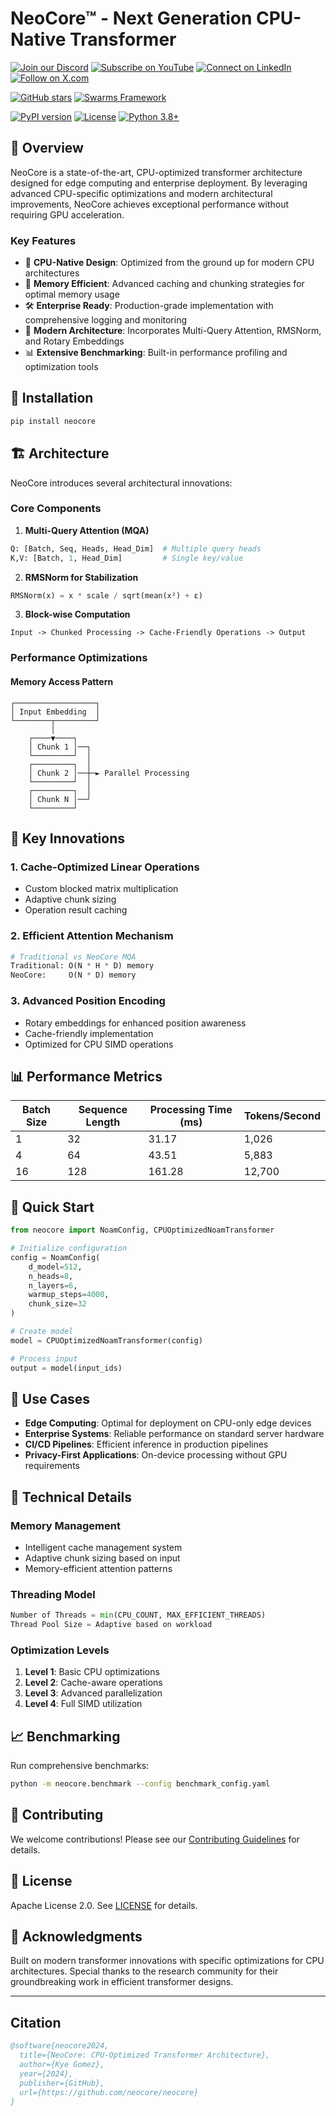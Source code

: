 # NeoCore™ - Next Generation CPU-Native Transformer


[![Join our Discord](https://img.shields.io/badge/Discord-Join%20our%20server-5865F2?style=for-the-badge&logo=discord&logoColor=white)](https://discord.gg/agora-999382051935506503) [![Subscribe on YouTube](https://img.shields.io/badge/YouTube-Subscribe-red?style=for-the-badge&logo=youtube&logoColor=white)](https://www.youtube.com/@kyegomez3242) [![Connect on LinkedIn](https://img.shields.io/badge/LinkedIn-Connect-blue?style=for-the-badge&logo=linkedin&logoColor=white)](https://www.linkedin.com/in/kye-g-38759a207/) [![Follow on X.com](https://img.shields.io/badge/X.com-Follow-1DA1F2?style=for-the-badge&logo=x&logoColor=white)](https://x.com/kyegomezb)


[![GitHub stars](https://img.shields.io/github/stars/The-Swarm-Corporation/Legal-Swarm-Template?style=social)](https://github.com/The-Swarm-Corporation/Legal-Swarm-Template)
[![Swarms Framework](https://img.shields.io/badge/Built%20with-Swarms-blue)](https://github.com/kyegomez/swarms)


[![PyPI version](https://badge.fury.io/py/neocore.svg)](https://badge.fury.io/py/neocore)
[![License](https://img.shields.io/badge/License-Apache%202.0-blue.svg)](https://opensource.org/licenses/Apache-2.0)
[![Python 3.8+](https://img.shields.io/badge/python-3.8+-blue.svg)](https://www.python.org/downloads/)

## 🚀 Overview

NeoCore is a state-of-the-art, CPU-optimized transformer architecture designed for edge computing and enterprise deployment. By leveraging advanced CPU-specific optimizations and modern architectural improvements, NeoCore achieves exceptional performance without requiring GPU acceleration.

### Key Features

- 🔋 **CPU-Native Design**: Optimized from the ground up for modern CPU architectures
- 🎯 **Memory Efficient**: Advanced caching and chunking strategies for optimal memory usage
- 🛠 **Enterprise Ready**: Production-grade implementation with comprehensive logging and monitoring
- 🔄 **Modern Architecture**: Incorporates Multi-Query Attention, RMSNorm, and Rotary Embeddings
- 📊 **Extensive Benchmarking**: Built-in performance profiling and optimization tools

## 🔧 Installation

```bash
pip install neocore
```

## 🏗 Architecture

NeoCore introduces several architectural innovations:

### Core Components

1. **Multi-Query Attention (MQA)**
```python
Q: [Batch, Seq, Heads, Head_Dim]  # Multiple query heads
K,V: [Batch, 1, Head_Dim]         # Single key/value
```

2. **RMSNorm for Stabilization**
```python
RMSNorm(x) = x * scale / sqrt(mean(x²) + ε)
```

3. **Block-wise Computation**
```
Input -> Chunked Processing -> Cache-Friendly Operations -> Output
```

### Performance Optimizations

#### Memory Access Pattern
```
┌──────────────────┐
│ Input Embedding  │
└────────┬─────────┘
         │
    ┌────▼────┐
    │ Chunk 1 │──┐
    └─────────┘  │
    ┌─────────┐  │
    │ Chunk 2 │──┼─► Parallel Processing
    └─────────┘  │
    ┌─────────┐  │
    │ Chunk N │──┘
    └─────────┘
```

## 💫 Key Innovations

### 1. Cache-Optimized Linear Operations
- Custom blocked matrix multiplication
- Adaptive chunk sizing
- Operation result caching

### 2. Efficient Attention Mechanism
```python
# Traditional vs NeoCore MQA
Traditional: O(N * H * D) memory
NeoCore:     O(N * D) memory
```

### 3. Advanced Position Encoding
- Rotary embeddings for enhanced position awareness
- Cache-friendly implementation
- Optimized for CPU SIMD operations

## 📊 Performance Metrics

| Batch Size | Sequence Length | Processing Time (ms) | Tokens/Second |
|------------|----------------|---------------------|---------------|
| 1          | 32             | 31.17              | 1,026        |
| 4          | 64             | 43.51              | 5,883        |
| 16         | 128            | 161.28             | 12,700       |

## 🚀 Quick Start

```python
from neocore import NoamConfig, CPUOptimizedNoamTransformer

# Initialize configuration
config = NoamConfig(
    d_model=512,
    n_heads=8,
    n_layers=6,
    warmup_steps=4000,
    chunk_size=32
)

# Create model
model = CPUOptimizedNoamTransformer(config)

# Process input
output = model(input_ids)
```


## 🎯 Use Cases

- **Edge Computing**: Optimal for deployment on CPU-only edge devices
- **Enterprise Systems**: Reliable performance on standard server hardware
- **CI/CD Pipelines**: Efficient inference in production pipelines
- **Privacy-First Applications**: On-device processing without GPU requirements

## 🔬 Technical Details

### Memory Management
- Intelligent cache management system
- Adaptive chunk sizing based on input
- Memory-efficient attention patterns

### Threading Model
```python
Number of Threads = min(CPU_COUNT, MAX_EFFICIENT_THREADS)
Thread Pool Size = Adaptive based on workload
```

### Optimization Levels
1. **Level 1**: Basic CPU optimizations
2. **Level 2**: Cache-aware operations
3. **Level 3**: Advanced parallelization
4. **Level 4**: Full SIMD utilization

## 📈 Benchmarking

Run comprehensive benchmarks:
```bash
python -m neocore.benchmark --config benchmark_config.yaml
```

## 🤝 Contributing

We welcome contributions! Please see our [Contributing Guidelines](CONTRIBUTING.md) for details.

## 📜 License

Apache License 2.0. See [LICENSE](LICENSE) for details.

## 🌟 Acknowledgments

Built on modern transformer innovations with specific optimizations for CPU architectures. Special thanks to the research community for their groundbreaking work in efficient transformer designs.

---

## Citation

```bibtex
@software{neocore2024,
  title={NeoCore: CPU-Optimized Transformer Architecture},
  author={Kye Gomez},
  year={2024},
  publisher={GitHub},
  url={https://github.com/neocore/neocore}
}
```
